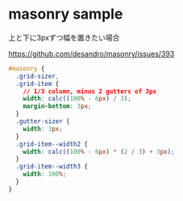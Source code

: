# masonry sample

上と下に3pxずつ幅を置きたい場合

<https://github.com/desandro/masonry/issues/393>

```css
#masonry {
  .grid-sizer,
  .grid-item {
    // 1/3 column, minus 2 gutters of 3px
    width: calc((100% - 6px) / 3);
    margin-bottom: 3px;
  }
  .gutter-sizer {
    width: 3px;
  }
  .grid-item--width2 {
    width: calc((100% - 6px) * (2 / 3) + 3px);
  }
  .grid-item--width3 {
    width: 100%;
  }
}

```